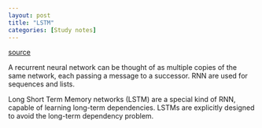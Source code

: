 ```yaml
---
layout: post
title: "LSTM"
categories: [Study notes]
---
```

[source](http://colah.github.io/posts/2015-08-Understanding-LSTMs/)

A recurrent neural network can be thought of as multiple copies of the same network, each passing a message to a successor. RNN are used for sequences and lists.

Long Short Term Memory networks (LSTM) are a special kind of RNN, capable of learning long-term dependencies. LSTMs are explicitly designed to avoid the long-term dependency problem.
